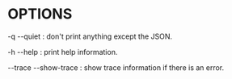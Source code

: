 # OPTIONS

-q --quiet
: don't print anything except the JSON.

-h --help
: print help information.

--trace --show-trace
: show trace information if there is an error.
